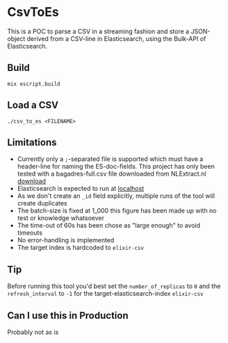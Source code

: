 # CsvToEs

This is a POC to parse a CSV in a streaming fashion and store a JSON-object
derived from a CSV-line in Elasticsearch, using the Bulk-API of Elasticsearch.

## Build

```shell
mix escript.build
```

## Load a CSV

```shell
./csv_to_es <FILENAME>
```

## Limitations

* Currently only a `;`-separated file is supported which must have a header-line
for naming the ES-doc-fields. This project has only been tested with a
bagadres-full.csv file downloaded from NLExtract.nl
[download](https://data.nlextract.nl/bag/csv/bag-adressen-full-laatst.csv.zip)
* Elasticsearch is expected to run at [localhost](http://localhost:9200)
* As we don't create an `_id` field explicitly, multiple runs of the tool will
create duplicates
* The batch-size is fixed at 1_000 this figure has been made up with no test
or knowledge whatsoever
* The time-out of 60s has been chose as "large enough" to avoid timeouts
* No error-handling is implemented
* The target index is hardcoded to `elixir-csv`

## Tip

Before running this tool you'd best set the `number_of_replicas` to `0` and the
`refresh_interval` to `-1` for the target-elasticsearch-index `elixir-csv`

## Can I use this in Production

Probably not as is
